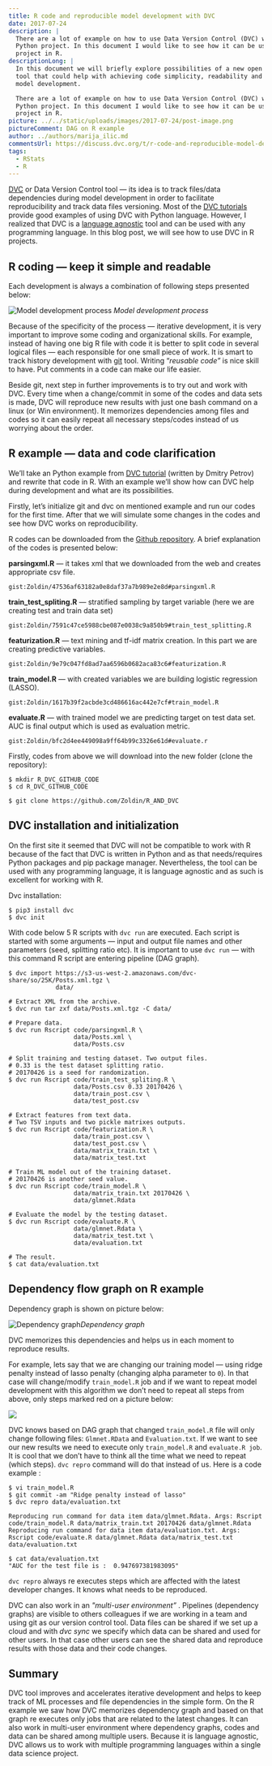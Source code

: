 ```yaml
---
title: R code and reproducible model development with DVC
date: 2017-07-24
description: |
  There are a lot of example on how to use Data Version Control (DVC) with a
  Python project. In this document I would like to see how it can be used with a
  project in R.
descriptionLong: |
  In this document we will briefly explore possibilities of a new open source
  tool that could help with achieving code simplicity, readability and faster
  model development.

  There are a lot of example on how to use Data Version Control (DVC) with a
  Python project. In this document I would like to see how it can be used with a
  project in R.
picture: ../../static/uploads/images/2017-07-24/post-image.png
pictureComment: DAG on R example
author: ../authors/marija_ilic.md
commentsUrl: https://discuss.dvc.org/t/r-code-and-reproducible-model-development-with-dvc/298
tags:
  - RStats
  - R
---
```


[DVC](https://dvc.org) or Data Version Control tool — its idea is to track
files/data dependencies during model development in order to facilitate
reproducibility and track data files versioning. Most of the
[DVC tutorials](https://dvc.org/doc/tutorials) provide good examples of using
DVC with Python language. However, I realized that DVC is a
[language agnostic](https://en.wikipedia.org/wiki/Language-agnostic) tool and
can be used with any programming language. In this blog post, we will see how to
use DVC in R projects.

## R coding — keep it simple and readable

Each development is always a combination of following steps presented below:

![Model development process](/uploads/images/2017-07-24/development-steps.png)
_Model development process_

Because of the specificity of the process — iterative development, it is very
important to improve some coding and organizational skills. For example, instead
of having one big R file with code it is better to split code in several logical
files — each responsible for one small piece of work. It is smart to track
history development with
[git](https://git-scm.com/book/en/v2/Getting-Started-About-Version-Control)
tool. Writing “_reusable code”_ is nice skill to have. Put comments in a code
can make our life easier.

Beside git, next step in further improvements is to try out and work with DVC.
Every time when a change/commit in some of the codes and data sets is made, DVC
will reproduce new results with just one bash command on a linux (or Win
environment). It memorizes dependencies among files and codes so it can easily
repeat all necessary steps/codes instead of us worrying about the order.

## R example — data and code clarification

We’ll take an Python example from
[DVC tutorial](https://dvc.org/doc/tutorials/deep) (written by Dmitry Petrov)
and rewrite that code in R. With an example we’ll show how can DVC help during
development and what are its possibilities.

Firstly, let’s initialize git and dvc on mentioned example and run our codes for
the first time. After that we will simulate some changes in the codes and see
how DVC works on reproducibility.

R codes can be downloaded from the
[Github repository](https://github.com/Zoldin/R_AND_DVC). A brief explanation of
the codes is presented below:

**parsingxml.R** — it takes xml that we downloaded from the web and creates
appropriate csv file.

`gist:Zoldin/47536af63182a0e8daf37a7b989e2e8d#parsingxml.R`

**train_test_spliting.R** — stratified sampling by target variable (here we are
creating test and train data set)

`gist:Zoldin/7591c47ce5988cbe087e0038c9a850b9#train_test_splitting.R`

**featurization.R** — text mining and tf-idf matrix creation. In this part we
are creating predictive variables.

`gist:Zoldin/9e79c047fd8ad7aa6596b0682aca83c6#featurization.R`

**train_model.R** — with created variables we are building logistic regression
(LASSO).

`gist:Zoldin/1617b39f2acbde3cd486616ac442e7cf#train_model.R`

**evaluate.R** — with trained model we are predicting target on test data set.
AUC is final output which is used as evaluation metric.

`gist:Zoldin/bfc2d4ee449098a9ff64b99c3326e61d#evaluate.r`

Firstly, codes from above we will download into the new folder (clone the
repository):

```dvc
$ mkdir R_DVC_GITHUB_CODE
$ cd R_DVC_GITHUB_CODE

$ git clone https://github.com/Zoldin/R_AND_DVC
```

## DVC installation and initialization

On the first site it seemed that DVC will not be compatible to work with R
because of the fact that DVC is written in Python and as that needs/requires
Python packages and pip package manager. Nevertheless, the tool can be used with
any programming language, it is language agnostic and as such is excellent for
working with R.

Dvc installation:

```dvc
$ pip3 install dvc
$ dvc init
```

With code below 5 R scripts with `dvc run` are executed. Each script is started
with some arguments — input and output file names and other parameters (seed,
splitting ratio etc). It is important to use `dvc run` — with this command R
script are entering pipeline (DAG graph).

```dvc
$ dvc import https://s3-us-west-2.amazonaws.com/dvc-share/so/25K/Posts.xml.tgz \
             data/

# Extract XML from the archive.
$ dvc run tar zxf data/Posts.xml.tgz -C data/

# Prepare data.
$ dvc run Rscript code/parsingxml.R \
                  data/Posts.xml \
                  data/Posts.csv

# Split training and testing dataset. Two output files.
# 0.33 is the test dataset splitting ratio.
# 20170426 is a seed for randomization.
$ dvc run Rscript code/train_test_spliting.R \
                  data/Posts.csv 0.33 20170426 \
                  data/train_post.csv \
                  data/test_post.csv

# Extract features from text data.
# Two TSV inputs and two pickle matrixes outputs.
$ dvc run Rscript code/featurization.R \
                  data/train_post.csv \
                  data/test_post.csv \
                  data/matrix_train.txt \
                  data/matrix_test.txt

# Train ML model out of the training dataset.
# 20170426 is another seed value.
$ dvc run Rscript code/train_model.R \
                  data/matrix_train.txt 20170426 \
                  data/glmnet.Rdata

# Evaluate the model by the testing dataset.
$ dvc run Rscript code/evaluate.R \
                  data/glmnet.Rdata \
                  data/matrix_test.txt \
                  data/evaluation.txt

# The result.
$ cat data/evaluation.txt
```

## Dependency flow graph on R example

Dependency graph is shown on picture below:

![Dependency graph](/uploads/images/2017-07-24/dependency-graph.png)_Dependency
graph_

DVC memorizes this dependencies and helps us in each moment to reproduce
results.

For example, lets say that we are changing our training model — using ridge
penalty instead of lasso penalty (changing alpha parameter to `0`). In that case
will change/modify `train_model.R` job and if we want to repeat model
development with this algorithm we don’t need to repeat all steps from above,
only steps marked red on a picture below:

![](/uploads/images/2017-07-24/marked-steps.png)

DVC knows based on DAG graph that changed `train_model.R` file will only change
following files: `Glmnet.RData` and `Evaluation.txt`. If we want to see our new
results we need to execute only `train_model.R` and `evaluate.R job`. It is cool
that we don’t have to think all the time what we need to repeat (which steps).
`dvc repro` command will do that instead of us. Here is a code example :

```dvc
$ vi train_model.R
$ git commit -am "Ridge penalty instead of lasso"
$ dvc repro data/evaluation.txt

Reproducing run command for data item data/glmnet.Rdata. Args: Rscript code/train_model.R data/matrix_train.txt 20170426 data/glmnet.Rdata
Reproducing run command for data item data/evaluation.txt. Args: Rscript code/evaluate.R data/glmnet.Rdata data/matrix_test.txt data/evaluation.txt

$ cat data/evaluation.txt
"AUC for the test file is :  0.947697381983095"
```

`dvc repro` always re executes steps which are affected with the latest
developer changes. It knows what needs to be reproduced.

DVC can also work in an _"multi-user environment”_ . Pipelines (dependency
graphs) are visible to others colleagues if we are working in a team and using
git as our version control tool. Data files can be shared if we set up a cloud
and with _dvc sync_ we specify which data can be shared and used for other
users. In that case other users can see the shared data and reproduce results
with those data and their code changes.

## Summary

DVC tool improves and accelerates iterative development and helps to keep track
of ML processes and file dependencies in the simple form. On the R example we
saw how DVC memorizes dependency graph and based on that graph re executes only
jobs that are related to the latest changes. It can also work in multi-user
environment where dependency graphs, codes and data can be shared among multiple
users. Because it is language agnostic, DVC allows us to work with multiple
programming languages within a single data science project.
